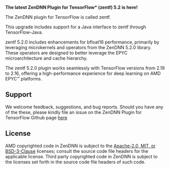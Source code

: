 __The latest ZenDNN Plugin for TensorFlow* (zentf) 5.2 is here!__

The ZenDNN plugin for TensorFlow is called zentf.

This upgrade includes support for a Java interface to zentf through TensorFlow-Java.

zentf 5.2.0 includes enhancements for bfloat16 performance, primarily by leveraging microkernels and operators from the ZenDNN 5.2.0 library. These operators are designed to better leverage the EPYC microarchitecture and cache hierarchy.

The zentf 5.2.0 plugin works seamlessly with TensorFlow versions from 2.19 to 2.16, offering a high-performance experience for deep learning on AMD EPYC™ platforms.

## Support

We welcome feedback, suggestions, and bug reports. Should you have any of the these, please kindly file an issue on the ZenDNN Plugin for TensorFlow Github page [here](https://github.com/amd/ZenDNN-tensorflow-plugin/issues)

## License

AMD copyrighted code in ZenDNN is subject to the [Apache-2.0, MIT, or BSD-3-Clause](https://github.com/amd/ZenDNN-tensorflow-plugin/blob/main/LICENSE) licenses; consult the source code file headers for the applicable license. Third party copyrighted code in ZenDNN is subject to the licenses set forth in the source code file headers of such code.
